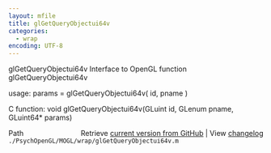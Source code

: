 ```yaml
---
layout: mfile
title: glGetQueryObjectui64v
categories:
  - wrap
encoding: UTF-8
---
```


glGetQueryObjectui64v  Interface to OpenGL function glGetQueryObjectui64v

usage:  params = glGetQueryObjectui64v\( id, pname \)

C function:  void glGetQueryObjectui64v\(GLuint id, GLenum pname, GLuint64\* params\)


<div class="code_header" style="text-align:right;">
  <span style="float:left;">Path&nbsp;&nbsp;</span> <span class="counter">Retrieve <a href=
  "https://raw.github.com/Psychtoolbox-3/Psychtoolbox-3/beta/./PsychOpenGL/MOGL/wrap/glGetQueryObjectui64v.m">current version from GitHub</a> | View <a href=
  "https://github.com/Psychtoolbox-3/Psychtoolbox-3/commits/beta/./PsychOpenGL/MOGL/wrap/glGetQueryObjectui64v.m">changelog</a></span>
</div>
<div class="code">
  <code>./PsychOpenGL/MOGL/wrap/glGetQueryObjectui64v.m</code>
</div>
